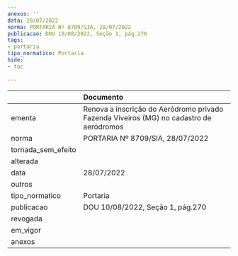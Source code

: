 ```yaml
---
anexos: ''
data: 28/07/2022
norma: PORTARIA Nº 8709/SIA, 28/07/2022
publicacao: DOU 10/08/2022, Seção 1, pág.270
tags:
- portaria
tipo_normatico: Portaria
hide: 
- toc 
 
---
```


|                    | Documento                                                                               |
|:-------------------|:----------------------------------------------------------------------------------------|
| ementa             | Renova a inscrição do Aeródromo privado Fazenda Viveiros (MG) no cadastro de aeródromos |
| norma              | PORTARIA Nº 8709/SIA, 28/07/2022                                                        |
| tornada_sem_efeito |                                                                                         |
| alterada           |                                                                                         |
| data               | 28/07/2022                                                                              |
| outros             |                                                                                         |
| tipo_normatico     | Portaria                                                                                |
| publicacao         | DOU 10/08/2022, Seção 1, pág.270                                                        |
| revogada           |                                                                                         |
| em_vigor           |                                                                                         |
| anexos             |                                                                                         |